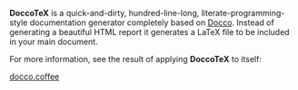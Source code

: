 **DoccoTeX** is a quick-and-dirty, hundred-line-long,
literate-programming-style documentation generator completely based on
[Docco](http://jashkenas.github.com/docco/). Instead of generating a
beautiful HTML report it generates a LaTeX file to be included in your
main document.

For more information, see the result of applying **DoccoTeX** to
itself:

[docco.coffee](http://github.com/ogf/docco/blob/master/docs/main.pdf?raw=true)
